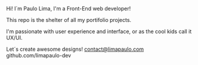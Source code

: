 Hi! I´m Paulo Lima,
I'm a Front-End web developer!

This repo is the shelter of all my portifolio projects.

I'm passionate with user experience and interface,
or as the cool kids call it UX/UI.

Let´s create awesome designs!
contact@limapaulo.com
github.com/limapaulo-dev
